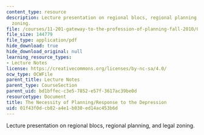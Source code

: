 ```yaml
---
content_type: resource
description: Lecture presentation on regional blocs, regional planning, and legal
  zoning.
file: /courses/11-201-gateway-to-the-profession-of-planning-fall-2010/01f43f0dcb82a4e1b030ed14ac453b6d_MIT11_201F10_ses8_slides.pdf
file_size: 144779
file_type: application/pdf
hide_download: true
hide_download_original: null
learning_resource_types:
- Lecture Notes
license: https://creativecommons.org/licenses/by-nc-sa/4.0/
ocw_type: OCWFile
parent_title: Lecture Notes
parent_type: CourseSection
parent_uid: bd1bffec-c3e5-7852-e57f-3617ac39be0d
resourcetype: Document
title: The Necessity of Planning/Response to the Depression
uid: 01f43f0d-cb82-a4e1-b030-ed14ac453b6d
---
```

Lecture presentation on regional blocs, regional planning, and legal zoning.